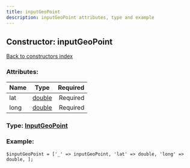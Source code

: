 ```yaml
---
title: inputGeoPoint
description: inputGeoPoint attributes, type and example
---
```

## Constructor: inputGeoPoint  
[Back to constructors index](index.md)



### Attributes:

| Name     |    Type       | Required |
|----------|:-------------:|---------:|
|lat|[double](../types/double.md) | Required|
|long|[double](../types/double.md) | Required|



### Type: [InputGeoPoint](../types/InputGeoPoint.md)


### Example:

```
$inputGeoPoint = ['_' => inputGeoPoint, 'lat' => double, 'long' => double, ];
```